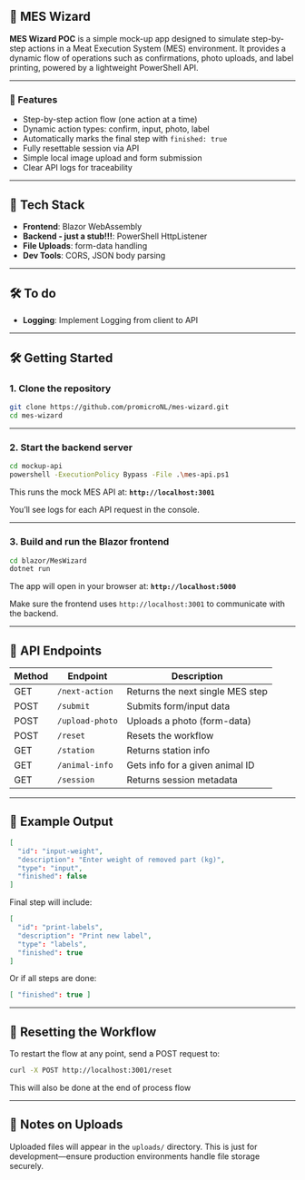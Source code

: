 ## 🐷 MES Wizard

**MES Wizard POC** is a simple mock-up app designed to simulate step-by-step actions in a Meat Execution System (MES) environment. It provides a dynamic flow of operations such as confirmations, photo uploads, and label printing, powered by a lightweight PowerShell API.

---

### 🚀 Features

* Step-by-step action flow (one action at a time)
* Dynamic action types: confirm, input, photo, label
* Automatically marks the final step with `finished: true`
* Fully resettable session via API
* Simple local image upload and form submission
* Clear API logs for traceability

---

## 🧱 Tech Stack

* **Frontend**: Blazor WebAssembly
* **Backend - just a stub!!!**: PowerShell HttpListener
* **File Uploads**: form-data handling
* **Dev Tools**: CORS, JSON body parsing
---

## 🛠️ To do
* **Logging**: Implement Logging from client to API

---

## 🛠️ Getting Started

### 1. Clone the repository

```bash
git clone https://github.com/promicroNL/mes-wizard.git
cd mes-wizard
```

---

### 2. Start the backend server

```bash
cd mockup-api
powershell -ExecutionPolicy Bypass -File .\mes-api.ps1
```

This runs the mock MES API at:
**`http://localhost:3001`**

You’ll see logs for each API request in the console.

---

### 3. Build and run the Blazor frontend

```bash
cd blazor/MesWizard
dotnet run
```

The app will open in your browser at:
**`http://localhost:5000`**

Make sure the frontend uses `http://localhost:3001` to communicate with the backend.

---

## 📡 API Endpoints

| Method | Endpoint        | Description                      |
| ------ | --------------- | -------------------------------- |
| GET    | `/next-action`  | Returns the next single MES step |
| POST   | `/submit`       | Submits form/input data          |
| POST   | `/upload-photo` | Uploads a photo (form-data)      |
| POST   | `/reset`        | Resets the workflow              |
| GET    | `/station`      | Returns station info             |
| GET    | `/animal-info`  | Gets info for a given animal ID  |
| GET    | `/session`      | Returns session metadata         |

---

## 🧪 Example Output

```json
[
  "id": "input-weight",
  "description": "Enter weight of removed part (kg)",
  "type": "input",
  "finished": false
]
```

Final step will include:

```json
[
  "id": "print-labels",
  "description": "Print new label",
  "type": "labels",
  "finished": true
]
```

Or if all steps are done:

```json
[ "finished": true ]
```

---

## 🔁 Resetting the Workflow

To restart the flow at any point, send a POST request to:

```bash
curl -X POST http://localhost:3001/reset
```
This will also be done at the end of process flow

---

## 📸 Notes on Uploads

Uploaded files will appear in the `uploads/` directory. This is just for development—ensure production environments handle file storage securely.

